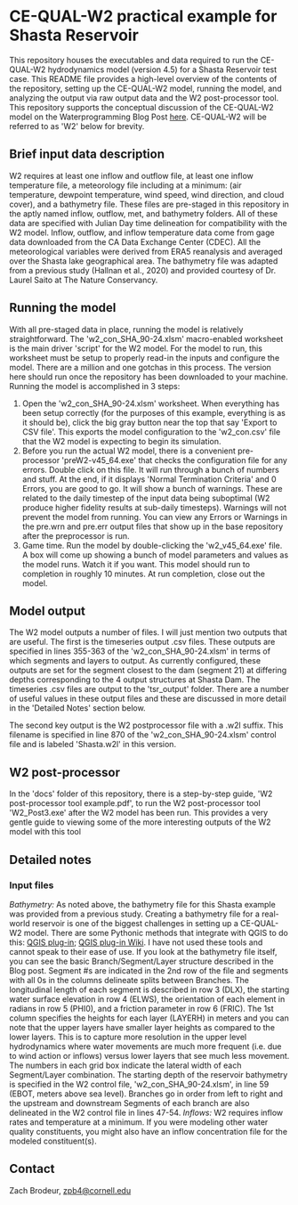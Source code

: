 # CE-QUAL-W2 practical example for Shasta Reservoir
This repository houses the executables and data required to run the CE-QUAL-W2 hydrodynamics model (version 4.5) for a Shasta Reservoir test case. This README file provides a high-level overview of the contents of the repository, setting up the CE-QUAL-W2 model, 
running the model, and analyzing the output via raw output data and the W2 post-processor tool. This repository supports the conceptual discussion of the CE-QUAL-W2 model on the Waterprogramming Blog Post [here](https://waterprogramming.wpcomstaging.com/2025/10/16/ce-qual-w2-overview-and-application/). CE-QUAL-W2 will be referred to as 'W2' below for brevity.

## Brief input data description
W2 requires at least one inflow and outflow file, at least one inflow temperature file, a meteorology file including at a minimum: (air temperature, dewpoint temperature, wind speed, wind direction, and cloud cover), and a bathymetry file. These files are pre-staged in this repository in the aptly named inflow, outflow, met, and bathymetry folders. All of these data are specified with Julian Day time delineation for compatibility with the W2 model. Inflow, outflow, and inflow temperature data come from gage data downloaded from the CA Data Exchange Center (CDEC). All the meteorological variables were derived from ERA5 reanalysis and averaged over the Shasta lake geographical area. The bathymetry file was adapted from a previous study (Hallnan et al., 2020) and provided courtesy of Dr. Laurel Saito at The Nature Conservancy.
## Running the model
With all pre-staged data in place, running the model is relatively straightforward. The 'w2_con_SHA_90-24.xlsm' macro-enabled worksheet is the main driver 'script' for the W2 model. For the model to run, this worksheet must be setup to properly read-in the inputs and configure the model. There are a million and one gotchas in this process. The version here should run once the repository has been downloaded to your machine. Running the model is accomplished in 3 steps:
1) Open the 'w2_con_SHA_90-24.xlsm' worksheet. When everything has been setup correctly (for the purposes of this example, everything is as it should be), click the big gray button near the top that say 'Export to CSV file'. This exports the model configuration to the 'w2_con.csv' file that the W2 model is expecting to begin its simulation.
2) Before you run the actual W2 model, there is a convenient pre-processor 'preW2-v45_64.exe' that checks the configuration file for any errors. Double click on this file. It will run through a bunch of numbers and stuff. At the end, if it displays 'Normal Termination Criteria' and 0 Errors, you are good to go. It will show a bunch of warnings. These are related to the daily timestep of the input data being suboptimal (W2 produce higher fidelity results at sub-daily timesteps). Warnings will not prevent the model from running. You can view any Errors or Warnings in the pre.wrn and pre.err output files that show up in the base repository after the preprocessor is run.
3) Game time. Run the model by double-clicking the 'w2_v45_64.exe' file. A box will come up showing a bunch of model parameters and values as the model runs. Watch it if you want. This model should run to completion in roughly 10 minutes. At run completion, close out the model.
## Model output
The W2 model outputs a number of files. I will just mention two outputs that are useful. The first is the timeseries output .csv files. These outputs are specified in lines 355-363 of the 'w2_con_SHA_90-24.xlsm' in terms of which segments and layers to output. As currently configured, these outputs are set for the segment closest to the dam (segment 21) at differing depths corresponding to the 4 output structures at Shasta Dam. The timeseries .csv files are output to the 'tsr_output' folder. There are a number of useful values in these output files and these are discussed in more detail in the 'Detailed Notes' section below.  

The second key output is the W2 postprocessor file with a .w2l suffix. This filename is specified in line 870 of the 'w2_con_SHA_90-24.xlsm' control file and is labeled 'Shasta.w2l' in this version.
## W2 post-processor
In the 'docs' folder of this repository, there is a step-by-step guide, 'W2 post-processor tool example.pdf', to run the W2 post-processor tool 'W2_Post3.exe' after the W2 model has been run. This provides a very gentle guide to viewing some of the more interesting outputs of the W2 model with this tool
## Detailed notes
### Input files
_Bathymetry:_ As noted above, the bathymetry file for this Shasta example was provided from a previous study. Creating a bathymetry file for a real-world reservoir is one of the biggest challenges in setting up a CE-QUAL-W2 model. There are some Pythonic methods that integrate with QGIS to do this: [QGIS plug-in](https://plugins.qgis.org/plugins/create_bathymetry/#plugin-details); [QGIS plug-in Wiki](https://github.com/WQDSS/qgis-cequalw2-bath/wiki). I have not used these tools and cannot speak to their ease of use. If you look at the bathymetry file itself, you can see the basic Branch/Segment/Layer structure described in the Blog post. Segment #s are indicated in the 2nd row of the file and segments with all 0s in the columns delineate splits between Branches. The longitudinal length of each segment is described in row 3 (DLX), the starting water surface elevation in row 4 (ELWS), the orientation of each element in radians in row 5 (PHI0), and a friction parameter in row 6 (FRIC). The 1st column specifies the heights for each layer (LAYERH) in meters and you can note that the upper layers have smaller layer heights as compared to the lower layers. This is to capture more resolution in the upper level hydrodynamics where water movements are much more frequent (i.e. due to wind action or inflows) versus lower layers that see much less movement. The numbers in each grid box indicate the lateral width of each Segment/Layer combination. The starting depth of the reservoir bathymetry is specified in the W2 control file, 'w2_con_SHA_90-24.xlsm', in line 59 (EBOT, meters above sea level). Branches go in order from left to right and the upstream and downstream Segments of each branch are also delineated in the W2 control file in lines 47-54.
_Inflows:_ W2 requires inflow rates and temperature at a minimum. If you were modeling other water quality constituents, you might also have an inflow concentration file for the modeled constituent(s).


## Contact
Zach Brodeur, zpb4@cornell.edu
